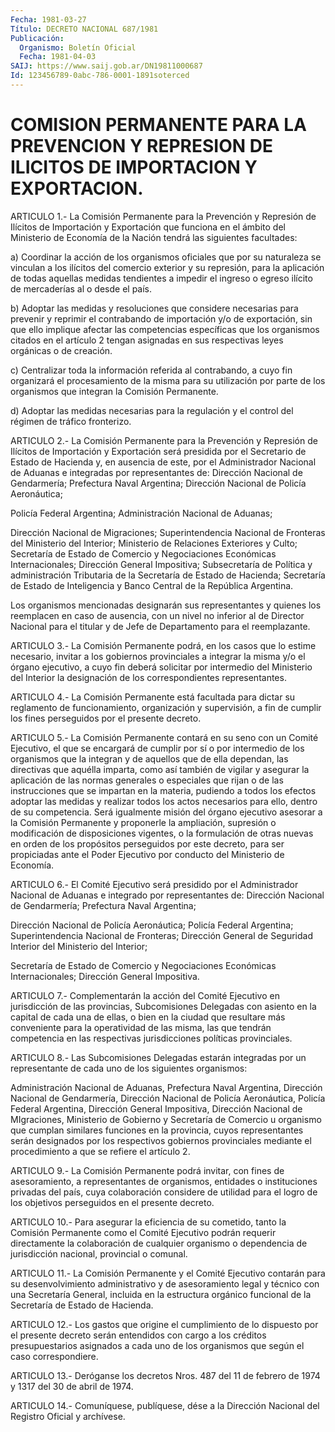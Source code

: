 ```yaml
---
Fecha: 1981-03-27
Título: DECRETO NACIONAL 687/1981
Publicación:
  Organismo: Boletín Oficial
  Fecha: 1981-04-03
SAIJ: https://www.saij.gob.ar/DN19811000687
Id: 123456789-0abc-786-0001-1891soterced
---
```

# COMISION PERMANENTE PARA LA PREVENCION Y REPRESION DE ILICITOS DE IMPORTACION Y EXPORTACION.

<a id="1"></a>
ARTICULO  1.-  La  Comisión  Permanente  para  la Prevención y Represión de Ilícitos de Importación y Exportación que  funciona en el  ámbito  del  Ministerio  de  Economía  de la Nación tendrá  las siguientes facultades:

a)  Coordinar  la  acción de los organismos oficiales  que  por  su naturaleza se vinculan  a  los  ilícitos del comercio exterior y su represión, para la aplicación de  todas aquellas medidas tendientes a impedir el ingreso o egreso ilícito  de mercaderías al o desde el país.

b)  Adoptar  las  medidas y resoluciones que  considere  necesarias para prevenir y reprimir  el  contrabando  de  importación  y/o  de exportación,   sin  que  ello  implique  afectar  las  competencias específicas que  los  organismos  citados  en  el artículo 2 tengan asignadas  en sus respectivas leyes orgánicas o de  creación.

c) Centralizar  toda la información referida al contrabando, a cuyo fin organizará el  procesamiento  de  la  misma para su utilización por parte de los organismos que integran la Comisión Permanente.

d) Adoptar las medidas necesarias para la regulación  y  el control del régimen de tráfico fronterizo.

<a id="2"></a>
ARTICULO  2.-  La  Comisión  Permanente  para  la Prevención y Represión  de Ilícitos de Importación y Exportación será  presidida por el Secretario  de  Estado  de  Hacienda y, en ausencia de este, por  el  Administrador  Nacional  de  Aduanas    e  integradas  por representantes  de:  Dirección Nacional de Gendarmería;  Prefectura Naval  Argentina;  Dirección    Nacional  de  Policía  Aeronáutica;

Policía  Federal  Argentina; Administración  Nacional  de  Aduanas;

Dirección Nacional  de  Migraciones;  Superintendencia  Nacional de Fronteras  del  Ministerio  del  Interior; Ministerio de Relaciones Exteriores y Culto; Secretaría de Estado de Comercio y Negociaciones  Económicas  Internacionales;    Dirección    General Impositiva;  Subsecretaría  de Política y administración Tributaria de la Secretaría de Estado de  Hacienda;  Secretaría  de  Estado de Inteligencia  y  Banco  Central  de  la  República  Argentina.

Los organismos mencionadas designarán sus representantes  y quienes los reemplacen en caso de ausencia, con un nivel no inferior  al de Director  Nacional  para  el titular y de Jefe de Departamento para el reemplazante.

<a id="3"></a>
ARTICULO 3.- La Comisión Permanente podrá, en los casos que lo estime  necesario,  invitar a los gobiernos provinciales a integrar la misma y/o el órgano  ejecutivo,  a cuyo fin deberá solicitar por intermedio  del  Ministerio  del Interior  la  designación  de  los correspondientes representantes.

<a id="4"></a>
ARTICULO 4.- La Comisión Permanente está facultada para dictar su reglamento  de funcionamiento, organización y supervisión, a fin de  cumplir  los  fines    perseguidos  por  el  presente  decreto.

<a id="5"></a>
ARTICULO  5.- La Comisión Permanente contará en su seno con un Comité Ejecutivo,  el  que  se  encargará  de  cumplir por sí o por intermedio de los organismos que la integran y de  aquellos  que de ella  dependan,  las  directivas  que  aquélla  imparta,  como  así también   de  vigilar  y  asegurar  la  aplicación  de  las  normas generales  o  especiales  que  rijan  o de las instrucciones que se impartan en la materia, pudiendo a todos  los  efectos  adoptar las medidas y realizar todos los actos necesarios para ello,  dentro de su   competencia.  Será  igualmente  misión  del  órgano  ejecutivo asesorar  a  la  Comisión  Permanente  y  proponerle la ampliación, supresión  o  modificación  de  disposiciones  vigentes,    o    la formulación  de otras nuevas en orden de los propósitos perseguidos por este decreto,  para ser propiciadas ante el Poder Ejecutivo por conducto del Ministerio de Economía.

<a id="6"></a>
ARTICULO  6.-  El  Comité  Ejecutivo  será  presidido por  el Administrador  Nacional  de  Aduanas e integrado por representantes de: Dirección Nacional de Gendarmería;  Prefectura Naval Argentina;

Dirección  Nacional  de  Policía  Aeronáutica;    Policía   Federal Argentina;    Superintendencia  Nacional  de  Fronteras;  Dirección General  de  Seguridad    Interior  del  Ministerio  del  Interior;

Secretaría  de  Estado  de  Comercio   y  Negociaciones  Económicas Internacionales; Dirección General Impositiva.

<a id="7"></a>
ARTICULO  7.- Complementarán la acción del Comité Ejecutivo en jurisdicción  de    las  provincias,  Subcomisiones  Delegadas  con asiento en la capital  de  cada  una  de ellas, o bien en la ciudad que resultare más conveniente para la operatividad  de  las  misma, las  que  tendrán  competencia  en  las  respectivas jurisdicciones políticas provinciales.

<a id="8"></a>
ARTICULO 8.- Las Subcomisiones Delegadas estarán integradas por un  representante   de  cada  uno  de  los  siguientes  organismos:

Administración Nacional  de  Aduanas,  Prefectura  Naval Argentina, Dirección  Nacional de Gendarmería, Dirección Nacional  de  Policía Aeronáutica,    Policía    Federal   Argentina,  Dirección  General Impositiva,  Dirección  Nacional  de  MIgraciones,   Ministerio  de Gobierno    y  Secretaría  de  Comercio  u  organismo  que  cumplan similares funciones  en  la  provincia,  cuyos representantes serán designados por los respectivos gobiernos provinciales  mediante  el procedimiento a que se refiere el artículo 2.

<a id="9"></a>
ARTICULO 9.- La Comisión Permanente podrá invitar, con fines de asesoramiento,    a   representantes  de  organismos,  entidades  o instituciones privadas  del  país,  cuya  colaboración considere de utilidad para el logro de los objetivos perseguidos  en el presente decreto.

<a id="10"></a>
ARTICULO 10.- Para asegurar la eficiencia de su cometido, tanto la Comisión  Permanente  como  el  Comité Ejecutivo podrán requerir directamente la colaboración de cualquier  organismo  o dependencia de jurisdicción nacional, provincial o comunal.

<a id="11"></a>
ARTICULO  11.-  La  Comisión  Permanente y el Comité Ejecutivo contarán para su desenvolvimiento administrativo y de asesoramiento legal y técnico con una  Secretaría General, incluida en la estructura orgánico funcional de la  Secretaría  de Estado de Hacienda.

<a id="12"></a>
ARTICULO  12.-  Los  gastos  que origine el cumplimiento de lo dispuesto por el presente decreto serán  entendidos con cargo a los créditos presupuestarios asignados a cada  uno  de  los  organismos que según el caso correspondiere.

<a id="13"></a>
ARTICULO  13.-  Deróganse  los  decretos  Nros.  487 del 11 de febrero de 1974 y 1317 del 30 de abril de 1974.

<a id="14"></a>
ARTICULO  14.-  Comuníquese,  publíquese,  dése a la Dirección Nacional del Registro Oficial y archívese.